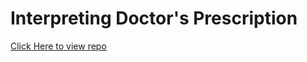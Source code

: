 # Interpreting Doctor's Prescription

[Click Here to view repo](https://github.com/ajaykumarvarma/Doctor-Handwriting-Recognition)
